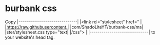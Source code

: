 # burbank css
Copy 
|------------------------------|
|<link rel="stylesheet" href=" |
|https://raw.githubusercontent.|
|com/ShadoLiteYT/burbank-css/ma|
|ster/stylesheet.css type="text|
|/css">                        |
|------------------------------|
to your website's head tag.

